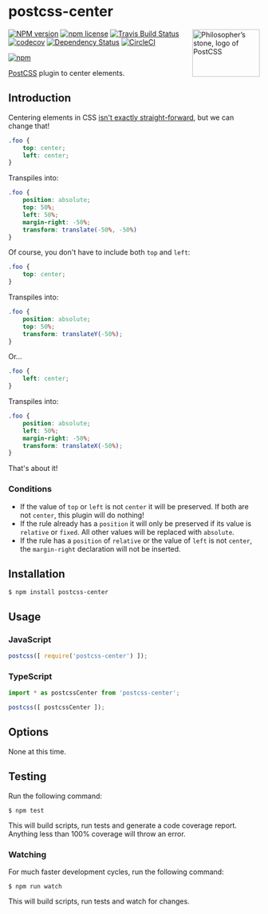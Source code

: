 # postcss-center

<img align="right" width="135" height="95"
	title="Philosopher’s stone, logo of PostCSS"
	src="http://postcss.github.io/postcss/logo-leftp.png">

[![NPM version](http://img.shields.io/npm/v/postcss-center.svg?style=flat)](https://www.npmjs.org/package/postcss-center)
[![npm license](http://img.shields.io/npm/l/postcss-center.svg?style=flat-square)](https://www.npmjs.org/package/postcss-center)
[![Travis Build Status](https://img.shields.io/travis/jedmao/postcss-center.svg)](https://travis-ci.org/jedmao/postcss-center)
[![codecov](https://codecov.io/gh/jedmao/postcss-center/branch/master/graph/badge.svg)](https://codecov.io/gh/jedmao/postcss-center)
[![Dependency Status](https://gemnasium.com/badges/github.com/jedmao/postcss-center.svg)](https://gemnasium.com/github.com/jedmao/postcss-center)
[![CircleCI](https://circleci.com/gh/jedmao/postcss-center.svg?style=svg)](https://circleci.com/gh/jedmao/postcss-center)

[![npm](https://nodei.co/npm/postcss-center.svg?downloads=true)](https://nodei.co/npm/postcss-center/)

[PostCSS](https://github.com/postcss/postcss) plugin to center elements.

## Introduction

Centering elements in CSS [isn't exactly straight-forward](http://www.w3.org/Style/Examples/007/center.en.html), but we can change that!

```css
.foo {
	top: center;
	left: center;
}
```

Transpiles into:

```css
.foo {
	position: absolute;
	top: 50%;
	left: 50%;
	margin-right: -50%;
	transform: translate(-50%, -50%)
}
```

Of course, you don't have to include both `top` and `left`:

```css
.foo {
	top: center;
}
```

Transpiles into:

```css
.foo {
	position: absolute;
	top: 50%;
	transform: translateY(-50%);
}
```

Or...

```css
.foo {
	left: center;
}
```

Transpiles into:

```css
.foo {
	position: absolute;
	left: 50%;
	margin-right: -50%;
	transform: translateX(-50%);
}
```

That's about it!

### Conditions

- If the value of `top` or `left` is not `center` it will be preserved. If both are not `center`, this plugin will do nothing!
- If the rule already has a `position` it will only be preserved if its value is `relative` or `fixed`. All other values will be replaced with `absolute`.
- If the rule has a `position` of `relative` or the value of `left` is not `center`, the `margin-right` declaration will not be inserted.

## Installation

```
$ npm install postcss-center
```

## Usage

### JavaScript

```js
postcss([ require('postcss-center') ]);
```

### TypeScript

```ts
import * as postcssCenter from 'postcss-center';

postcss([ postcssCenter ]);
```

## Options

None at this time.

## Testing

Run the following command:

```
$ npm test
```

This will build scripts, run tests and generate a code coverage report. Anything less than 100% coverage will throw an error.

### Watching

For much faster development cycles, run the following command:

```
$ npm run watch
```

This will build scripts, run tests and watch for changes.
